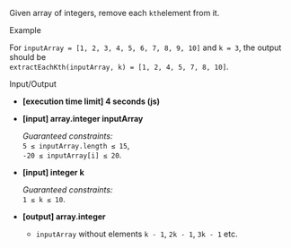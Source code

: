 
Given array of integers, remove each  `kth`element from it.

Example

For  `inputArray = [1, 2, 3, 4, 5, 6, 7, 8, 9, 10]`  and  `k = 3`, the output should be  
`extractEachKth(inputArray, k) = [1, 2, 4, 5, 7, 8, 10]`.

Input/Output

-   **[execution time limit] 4 seconds (js)**
    
-   **[input] array.integer inputArray**
    
    _Guaranteed constraints:_  
    `5 ≤ inputArray.length ≤ 15`,  
    `-20 ≤ inputArray[i] ≤ 20`.
    
-   **[input] integer k**
    
    _Guaranteed constraints:_  
    `1 ≤ k ≤ 10`.
    
-   **[output] array.integer**
    
    -   `inputArray`  without elements  `k - 1`,  `2k - 1`,  `3k - 1`  etc.